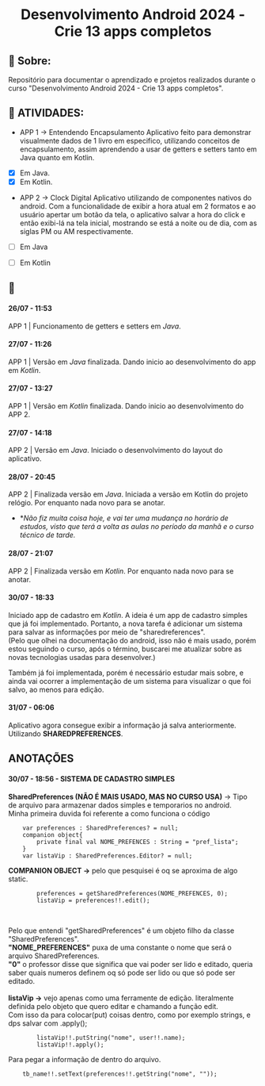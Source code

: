 <h1 align="center"> Desenvolvimento Android 2024 - Crie 13 apps completos </h1>

## :scroll: Sobre:
Repositório para documentar o aprendizado e projetos realizados durante o curso "Desenvolvimento Android 2024 - Crie 13 apps completos".<br>

## :newspaper: ATIVIDADES:

- APP 1 -> Entendendo Encapsulamento
Aplicativo feito para demonstrar visualmente dados de 1 livro em especifico, utilizando conceitos de encapsulamento, assim aprendendo a usar de getters e setters tanto em Java quanto em Kotlin.
- [x] Em Java.
- [x] Em Kotlin.

- APP 2 -> Clock Digital
Aplicativo utilizando de componentes nativos do android. Com a funcionalidade de exibir a hora atual em 2 formatos e ao usuário apertar um botão da tela, o aplicativo salvar a hora do click e então exibi-lá na tela inicial, mostrando se está a noite ou de dia, com as siglas PM ou AM respectivamente.
- [ ] Em Java
- [ ] Em Kotlin


## :scroll:
#### 26/07 - 11:53
APP 1 | Funcionamento de getters e setters em *Java*.

#### 27/07 - 11:26
APP 1 | Versão em *Java* finalizada. Dando inicio ao desenvolvimento do app em *Kotlin*.

#### 27/07 - 13:27
APP 1 | Versão em *Kotlin* finalizada. Dando inicio ao desenvolvimento do APP 2.

#### 27/07 - 14:18
APP 2 | Versão em *Java*. Iniciado o desenvolvimento do layout do aplicativo.

#### 28/07 - 20:45
APP 2 | Finalizada versão em *Java*. Iniciada a versão em Kotlin do projeto relógio. Por enquanto nada novo para se anotar.
* **Não fiz muita coisa hoje, e vai ter uma mudança no horário de estudos, visto que terá a volta as aulas no período da manhã e o curso técnico de tarde.*

#### 28/07 - 21:07
APP 2 | Finalizada versão em *Kotlin*. Por enquanto nada novo para se anotar.

#### 30/07 - 18:33
Iniciado app de cadastro em *Kotlin*. A ideia é um app de cadastro simples que já foi implementado. Portanto, a nova tarefa é adicionar um sistema para salvar as informações por meio de "sharedreferences".<br>
(Pelo que olhei na documentação do android, isso não é mais usado, porém estou seguindo o curso, após o término, buscarei me atualizar sobre as novas tecnologias usadas para desenvolver.)<br>

Também já foi implementada, porém é necessário estudar mais sobre, e ainda vai ocorrer a implementação de um sistema para visualizar o que foi salvo, ao menos para edição.

#### 31/07 - 06:06
Aplicativo agora consegue exibir a informação já salva anteriormente. Utilizando **SHAREDPREFERENCES**.


## ANOTAÇÕES
#### 30/07 - 18:56 - SISTEMA DE CADASTRO SIMPLES
**SharedPreferences (NÃO É MAIS USADO, MAS NO CURSO USA)** -> Tipo de arquivo para armazenar dados simples e temporarios no android.<br>
Minha primeira duvida foi referente a como funciona o código 
```
    var preferences : SharedPreferences? = null;
    companion object{
        private final val NOME_PREFENCES : String = "pref_lista";
    }
    var listaVip : SharedPreferences.Editor? = null;
```
**COMPANION OBJECT ->** pelo que pesquisei é oq se aproxima de algo static. <br>
```
        preferences = getSharedPreferences(NOME_PREFENCES, 0);
        listaVip = preferences!!.edit();
```
<br>

Pelo que entendi "getSharedPreferences" é um objeto filho da classe "SharedPreferences". <br>
**"NOME_PREFERENCES"** puxa de uma constante o nome que será o arquivo SharedPreferences.<br>
**"0"** o professor disse que significa que vai poder ser lido e editado, queria saber quais numeros definem oq só pode ser lido ou que só pode ser editado.<br><br>
**listaVip ->** vejo apenas como uma ferramente de edição. literalmente definida pelo objeto que quero editar e chamando a função edit. <br>
Com isso da para colocar(put) coisas dentro, como por exemplo strings, e dps salvar com .apply();
<br>
```
        listaVip!!.putString("nome", user!!.name);
        listaVip!!.apply();
```
Para pegar a informação de dentro do arquivo.

        tb_name!!.setText(preferences!!.getString("nome", ""));

<br>







        
